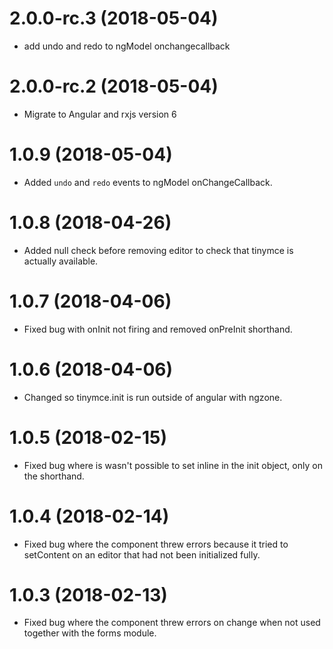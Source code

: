 # 2.0.0-rc.3 (2018-05-04)

* add undo and redo to ngModel onchangecallback

# 2.0.0-rc.2 (2018-05-04)

* Migrate to Angular and rxjs version 6

# 1.0.9 (2018-05-04)

* Added `undo` and `redo` events to ngModel onChangeCallback.

# 1.0.8 (2018-04-26)

* Added null check before removing editor to check that tinymce is actually available.

# 1.0.7 (2018-04-06)

* Fixed bug with onInit not firing and removed onPreInit shorthand.

# 1.0.6 (2018-04-06)

* Changed so tinymce.init is run outside of angular with ngzone.

# 1.0.5 (2018-02-15)

* Fixed bug where is wasn't possible to set inline in the init object, only on the shorthand.

# 1.0.4 (2018-02-14)

* Fixed bug where the component threw errors because it tried to setContent on an editor that had not been initialized fully.

# 1.0.3 (2018-02-13)

* Fixed bug where the component threw errors on change when not used together with the forms module.

